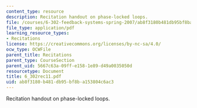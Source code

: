 ```yaml
---
content_type: resource
description: Recitation handout on phase-locked loops.
file: /courses/6-302-feedback-systems-spring-2007/ab8f3180b481db95bf8ba153804c6ac3_6_302rec11.pdf
file_type: application/pdf
learning_resource_types:
- Recitations
license: https://creativecommons.org/licenses/by-nc-sa/4.0/
ocw_type: OCWFile
parent_title: Recitations
parent_type: CourseSection
parent_uid: 5667c63a-09ff-e158-1e89-d49a0035050d
resourcetype: Document
title: 6_302rec11.pdf
uid: ab8f3180-b481-db95-bf8b-a153804c6ac3
---
```

Recitation handout on phase-locked loops.